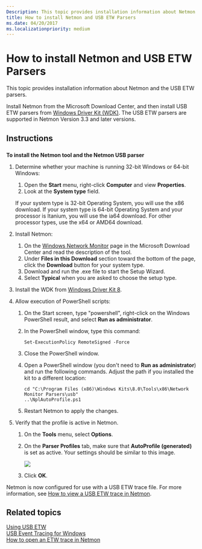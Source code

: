 ```yaml
---
Description: This topic provides installation information about Netmon and the USB ETW parsers.
title: How to install Netmon and USB ETW Parsers
ms.date: 04/20/2017
ms.localizationpriority: medium
---
```


# How to install Netmon and USB ETW Parsers


This topic provides installation information about Netmon and the USB ETW parsers.

Install Netmon from the Microsoft Download Center, and then install USB ETW parsers from [Windows Driver Kit (WDK)](https://msdn.microsoft.com/windows/hardware/hh852362.aspx). The USB ETW parsers are supported in Netmon Version 3.3 and later versions.

Instructions
------------

### []()

**To install the Netmon tool and the Netmon USB parser**

1.  Determine whether your machine is running 32-bit Windows or 64-bit Windows:

    1.  Open the **Start** menu, right-click **Computer** and view **Properties**.
    2.  Look at the **System type** field.

    If your system type is 32-bit Operating System, you will use the x86 download. If your system type is 64-bit Operating System and your processor is Itanium, you will use the ia64 download. For other processor types, use the x64 or AMD64 download.

2.  Install Netmon:
    1.  On the [Windows Network Monitor](https://go.microsoft.com/fwlink/p/?linkid=103158) page in the Microsoft Download Center and read the description of the tool.
    2.  Under **Files in this Download** section toward the bottom of the page, click the **Download** button for your system type.
    3.  Download and run the .exe file to start the Setup Wizard.
    4.  Select **Typical** when you are asked to choose the setup type.

3.  Install the WDK from [Windows Driver Kit 8](https://msdn.microsoft.com/windows/hardware/hh852362.aspx).
4.  Allow execution of PowerShell scripts:
    1.  On the Start screen, type "powershell", right-click on the Windows PowerShell result, and select **Run as administrator**.
    2.  In the PowerShell window, type this command:

        ``` syntax
        Set-ExecutionPolicy RemoteSigned -Force
        ```

    3.  Close the PowerShell window.
    4.  Open a PowerShell window (you don't need to **Run as administrator**) and run the following commands. Adjust the path if you installed the kit to a different location:

        ``` syntax
        cd "C:\Program Files (x86)\Windows Kits\8.0\Tools\x86\Network Monitor Parsers\usb"
        ..\NplAutoProfile.ps1
        ```

    5.  Restart Netmon to apply the changes.

5.  Verify that the profile is active in Netmon.
    1.  On the **Tools** menu, select **Options**.
    2.  On the **Parser Profiles** tab, make sure that **AutoProfile (generated)** is set as active. Your settings should be similar to this image.

        ![](images/netmon-parsers1.png)

    3.  Click **OK**.

Netmon is now configured for use with a USB ETW trace file. For more information, see [How to view a USB ETW trace in Netmon](how-to-examining-a-trace-file-by-using-netmon.md).

## Related topics
[Using USB ETW](using-usb-etw.md)  
[USB Event Tracing for Windows](usb-event-tracing-for-windows.md)  
[How to open an ETW trace in Netmon](how-to-examining-a-trace-file-by-using-netmon.md)  



